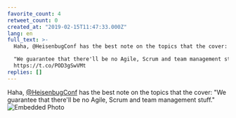 ```yaml
---
favorite_count: 4
retweet_count: 0
created_at: "2019-02-15T11:47:33.000Z"
lang: en
full_text: >-
  Haha, @HeisenbugConf has the best note on the topics that the cover:

  "We guarantee that there'll be no Agile, Scrum and team management stuff."
  https://t.co/POD3gSwVMt
replies: []
---
```


Haha, [@HeisenbugConf](https://twitter.com/HeisenbugConf) has the best note on
the topics that the cover: "We guarantee that there'll be no Agile, Scrum and
team management stuff."
![Embedded Photo](https://twitter-media-coderbyheart.s3.eu-north-1.amazonaws.com/1096375458998992897-Dzcbg6aXQAIeFfW.jpg)
